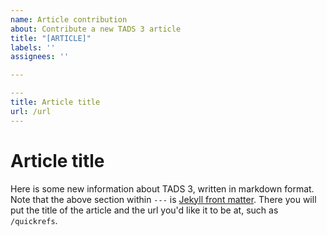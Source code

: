 ```yaml
---
name: Article contribution
about: Contribute a new TADS 3 article
title: "[ARTICLE]"
labels: ''
assignees: ''

---
```

```yaml
---
title: Article title
url: /url
---
```
# Article title
Here is some new information about TADS 3, written in markdown format. Note that the above section within `---` is [Jekyll front matter](https://jekyllrb.com/docs/front-matter/). There you will put the title of the article and the url you'd like it to be at, such as `/quickrefs`.